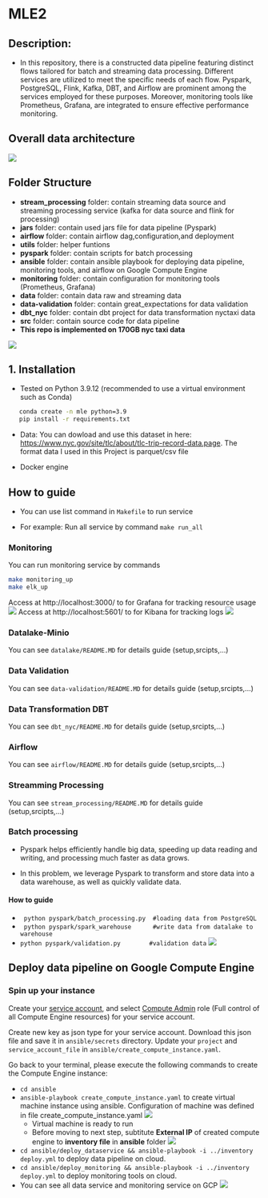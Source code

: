 # MLE2
## **Description**: 

+ In this repository, there is a constructed data pipeline featuring distinct flows tailored for batch and streaming data processing. Different services are utilized to meet the specific needs of each flow. Pyspark, PostgreSQL, Flink, Kafka, DBT, and Airflow are prominent among the services employed for these purposes. Moreover, monitoring tools like Prometheus, Grafana, are integrated to ensure effective performance monitoring. 

## Overall data architecture

![](imgs/final1.png)


## Folder Structure
+ **stream_processing** folder: contain streaming data source and streaming processing service (kafka for data source and flink for processing)
+ **jars** folder: contain used jars file for data pipeline (Pyspark)
+ **airflow** folder: contain airflow dag,configuration,and deployment
+ **utils** folder: helper funtions
+ **pyspark** folder: contain scripts for batch processing
+ **ansible** folder: contain ansible playbook for deploying data pipeline, monitoring tools, and airflow on Google Compute Engine
+ **monitoring** folder: contain configuration for monitoring tools (Prometheus, Grafana)
+ **data** folder: contain data raw and streaming data
+ **data-validation** folder: contain great_expectations for data validation
+ **dbt_nyc** folder: contain dbt project for data transformation nyctaxi data
+ **src** folder: contain source code for data pipeline
+ **This repo is implemented on 170GB nyc taxi data**

![](imgs/data.png)
## 1. Installation
+ Tested on Python 3.9.12 (recommended to use a virtual environment such as Conda)
 ```bash
    conda create -n mle python=3.9
    pip install -r requirements.txt
 ```

+ Data: You can dowload and use this dataset in here: https://www.nyc.gov/site/tlc/about/tlc-trip-record-data.page. The format data I used in this Project is parquet/csv file

+ Docker engine
## How to guide 

+ You can use list command in `Makefile` to run service

+ For example: Run all service by command ```make run_all```
 ### Monitoring 
 You can run monitoring service by commands 
 ``` bash
 make monitoring_up
 make elk_up
 ```
 Access at http://localhost:3000/ to for Grafana for tracking resource usage 
  ![](imgs/grafana.png)
Access at http://localhost:5601/ to for Kibana for tracking logs
  ![](imgs/kibana.png)
### Datalake-Minio
 You can see `datalake/README.MD` for details guide (setup,srcipts,...)
### Data Validation
 You can see `data-validation/README.MD` for details guide (setup,srcipts,...)
### Data Transformation DBT
 You can see `dbt_nyc/README.MD` for details guide (setup,srcipts,...)  
### Airflow
 You can see `airflow/README.MD` for details guide (setup,srcipts,...)
### Streamming Processing
 You can see `stream_processing/README.MD` for details guide (setup,srcipts,...)
### Batch processing

+ Pyspark helps efficiently handle big data, speeding up data reading and writing, and processing much faster as data grows.

+ In this problem, we leverage Pyspark to transform and store data into a data warehouse, as well as quickly validate data.
#### How to guide

+ ``` python pyspark/batch_processing.py  #loading data from PostgreSQL```  
+ ``` python pyspark/spark_warehouse      #write data from datalake to warehouse```
+ ``` python pyspark/validation.py        #validation data ```
![](imgs/monitoring_architecture.png)

 
## Deploy data pipeline on Google Compute Engine
### Spin up your instance
Create your [service account](https://console.cloud.google.com/), and select [Compute Admin](https://cloud.google.com/compute/docs/access/iam#compute.admin) role (Full control of all Compute Engine resources) for your service account.

Create new key as json type for your service account. Download this json file and save it in `ansible/secrets` directory. Update your `project` and `service_account_file` in `ansible/create_compute_instance.yaml`.


Go back to your terminal, please execute the following commands to create the Compute Engine instance:
+ ```cd ansible```
+ ```ansible-playbook create_compute_instance.yaml``` to create virtual machine instance using ansible. Configuration of machine was defined in file create_compute_instance.yaml
![](imgs/gcp.png)
    + Virtual machine is ready to run
    + Before moving to next step, subtitute **External IP** of created compute engine to **inventory file** in **ansible** folder
![](imgs/gcp1.png) 
+ ```cd ansible/deploy_dataservice && ansible-playbook -i ../inventory deploy.yml``` to deploy data pipeline on cloud.
+ ```cd ansible/deploy_monitoring && ansible-playbook -i ../inventory deploy.yml``` to deploy monitoring tools on cloud.
+ You can see all data service and monitoring service on GCP 
![](imgs/gcp2.png) 